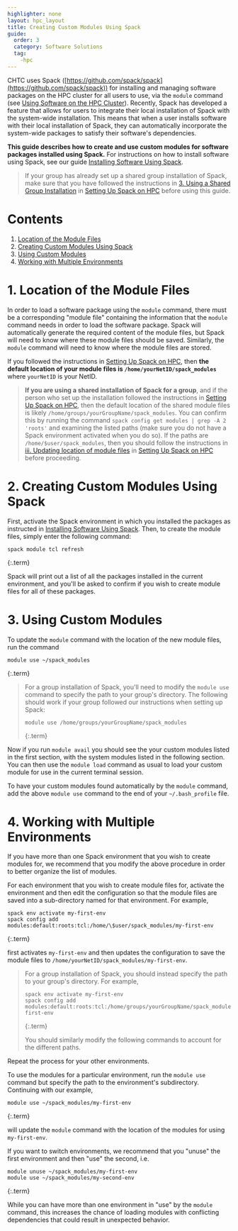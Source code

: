 ```yaml
---
highlighter: none
layout: hpc_layout
title: Creating Custom Modules Using Spack
guide:
  order: 3
  category: Software Solutions
  tag:
    -hpc
---
```


CHTC uses Spack ([https://github.com/spack/spack](https://github.com/spack/spack)) for installing and managing software packages on the HPC cluster for all users to use, via the `module` command (see [Using Software on the HPC Cluster](hpc-software.md)). Recently, Spack has developed a feature that allows for users to integrate their local installation of Spack with the system-wide installation. This means that when a user installs software with their local installation of Spack, they can automatically incorporate the system-wide packages to satisfy their software's dependencies. 

**This guide describes how to create and use custom modules for software packages installed using Spack.** For instructions on how to install software using Spack, see our guide [Installing Software Using Spack](hpc-spack-install.md). 

> If your group has already set up a shared group installation of Spack, make sure that you have followed the instructions in [3. Using a Shared Group Installation](hpc-spack-setup.md#3-using-a-shared-group-installation) in [Setting Up Spack on HPC](hpc-spack-setup.md) before using this guide.

# Contents

1. [Location of the Module Files](#1-location-of-the-module-files)
2. [Creating Custom Modules Using Spack](#2-creating-custom-modules-using-spack)
3. [Using Custom Modules](#3-using-custom-modules)
4. [Working with Multiple Environments](#4-working-with-multiple-environments)

# 1. Location of the Module Files

In order to load a software package using the `module` command, there must be a corresponding "module file" containing the information that the `module` command needs in order to load the software package. Spack will automatically generate the required content of the module files, but Spack will need to know where these module files should be saved. Similarly, the `module` command will need to know where the module files are stored.

If you followed the instructions in [Setting Up Spack on HPC](hpc-spack-setup.md), then **the default location of your module files is `/home/yourNetID/spack_modules`** where `yourNetID` is your NetID. 

> **If you are using a shared installation of Spack for a group**, and if the person who set up the installation followed the instructions in [Setting Up Spack on HPC](hpc-spack-setup.md), then the default location of the shared module files is likely `/home/groups/yourGroupName/spack_modules`. You can confirm this by running the command `spack config get modules | grep -A 2 'roots'` and examining the listed paths (make sure you do not have a Spack environment activated when you do so). If the paths are `/home/$user/spack_modules`, then you should follow the instructions in [iii. Updating location of module files](hpc-spack-setup.md#iii-updating-location-of-module-files) in [Setting Up Spack on HPC](hpc-spack-setup.md) before proceeding.

# 2. Creating Custom Modules Using Spack

First, activate the Spack environment in which you installed the packages as instructed in [Installing Software Using Spack](hpc-spack-install.md). Then, to create the module files, simply enter the following command:

```
spack module tcl refresh
```
{:.term}

Spack will print out a list of all the packages installed in the current environment, and you'll be asked to confirm if you wish to create module files for all of these packages. 

# 3. Using Custom Modules

To update the `module` command with the location of the new module files, run the command

```
module use ~/spack_modules
```
{:.term}

> For a group installation of Spack, you'll need to modify the `module use` command to specify the path to your group's directory. The following should work if your group followed our instructions when setting up Spack:
>
> ```
> module use /home/groups/yourGroupName/spack_modules
> ```
> {:.term}

Now if you run `module avail` you should see the your custom modules listed in the first section, with the system modules listed in the following section. You can then use the `module load` command as usual to load your custom module for use in the current terminal session.

To have your custom modules found automatically by the `module` command, add the above `module use` command to the end of your `~/.bash_profile` file. 


# 4. Working with Multiple Environments

If you have more than one Spack environment that you wish to create modules for, we recommend that you modify the above procedure in order to better organize the list of modules.

For each environment that you wish to create module files for, activate the environment and then edit the configuration so that the module files are saved into a sub-directory named for that environment. For example,

```
spack env activate my-first-env
spack config add modules:default:roots:tcl:/home/\$user/spack_modules/my-first-env
```
{:.term}

first activates `my-first-env` and then updates the configuration to save the module files to `/home/yourNetID/spack_modules/my-first-env`. 

> For a group installation of Spack, you should instead specify the path to your group's directory. For example,
>
> ```
> spack env activate my-first-env
> spack config add modules:default:roots:tcl:/home/groups/yourGroupName/spack_modules/my-first-env
> ```
> {:.term}
>
> You should similarly modify the following commands to account for the different paths.

Repeat the process for your other environments.

To use the modules for a particular environment, run the `module use` command but specify the path to the environment's subdirectory. Continuing with our example,

```
module use ~/spack_modules/my-first-env
```
{:.term}

will update the `module` command with the location of the modules for using `my-first-env`. 

If you want to switch environments, we recommend that you "unuse" the first environment and then "use" the second, i.e.

```
module unuse ~/spack_modules/my-first-env
module use ~/spack_modules/my-second-env
```
{:.term}

While you can have more than one environment in "use" by the `module` command, this increases the chance of loading modules with conflicting dependencies that could result in unexpected behavior.
